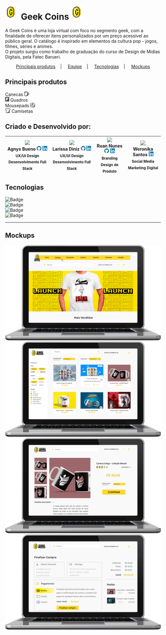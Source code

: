 # <img src="/public/assets/icons/logo-coin.svg" widht=auto height=50px> Geek Coins <img src="/public/assets/icons/logo-coin.svg" widht=auto height=50px> 
A Geek Coins é uma loja virtual com foco no segmento geek, com a finalidade de oferecer itens personalizados por um preço acessível ao público geral. O catálogo é inspirado em elementos da cultura pop - jogos, filmes, séries e animes. <br/>
O projeto surgiu como trabalho de graduação do curso de Design de Midias Digitais, pela Fatec Barueri.

<p align="center">
  <a href="#principais-produtos">Principais produtos</a>&nbsp;&nbsp;&nbsp;&nbsp;|&nbsp;&nbsp;&nbsp;&nbsp;
  <a href="#criado-e-desenvolvido-por">Equipe</a>&nbsp;&nbsp;&nbsp;&nbsp;|&nbsp;&nbsp;&nbsp;&nbsp;
  <a href="#tecnologias">Tecnologias</a>&nbsp;&nbsp;&nbsp;&nbsp;|&nbsp;&nbsp;&nbsp;&nbsp;
  <a href="#mockups">Mockups</a>
</p>

## Principais produtos
Canecas <img src="/public/assets/icons/caneca.svg" widht=auto height=15px> <br/>
<img src="/public/assets/icons/quadro.svg" widht=auto height=15px> Quadros <br/>
Mousepads <img src="/public/assets/icons/mousepad.svg" widht=auto height=15px> <br/>
<img src="/public/assets/icons/camisa.svg" widht=auto height=15px> Camisetas <br/>

## Criado e Desenvolvido por:
|<img src="https://media-exp1.licdn.com/dms/image/C4D03AQEoe9LUcjh91g/profile-displayphoto-shrink_800_800/0/1581803156502?e=1611187200&v=beta&t=t9QwJycHx3LScWPV6N6m3rpxHnyK48CSf4tPsAXy7M4" width=133 > <br> __Agnys Bueno__  [<img src="/public/assets/icons/github.svg" widht=auto height=15px>](https://github.com/agnysbueno)  [<img src="/public/assets/icons/linkedin.svg" widht=auto height=15px>](https://www.linkedin.com/in/agnys-bueno/) <br> <sub> UX/UI Design <br> Desenvolvimento Full Stack </sub> <br> | <img src="https://avatars0.githubusercontent.com/u/66534830?s=400&u=b47083b5a43f18a6826acddd928088f5d98904bc&v=4" width=133 > <br>  __Larissa Diniz__ [<img src="/public/assets/icons/github.svg" widht=auto height=15px>](https://github.com/larrydiniz) [<img src="/public/assets/icons/linkedin.svg" widht=auto height=15px>](https://www.linkedin.com/in/larrydiniz/)  <br> <sub> UX/UI Design <br> Desenvolvimento Full Stack </sub> | <img src="https://media-exp1.licdn.com/dms/image/C4E03AQHze7nIJpFBLA/profile-displayphoto-shrink_200_200/0?e=1611187200&v=beta&t=tZrrFVaC-kmDEppeHiFlnJRYZRRxcJJ_YBgZ-a4ft9U" width=133 > <br> __Ruan Nunes__  [<img src="/public/assets/icons/github.svg" widht=auto height=15px>](https://github.com/rurnunes) [<img src="/public/assets/icons/linkedin.svg" widht=auto height=15px>](https://www.linkedin.com/in/rurnunes/) <br/> <sub> Branding <br> Design de Produto  </sub> | <img src="https://media-exp1.licdn.com/dms/image/C4E03AQH4TwZrDzlvyQ/profile-displayphoto-shrink_800_800/0/1608957883672?e=1616025600&v=beta&t=6UItp1Gf_SkKZmOXEC5JqFwTgG7x-2COAdNiHIzVM2k" width=133 > <br> __Weronika Santos__ [<img src="/public/assets/icons/linkedin.svg" widht=auto height=15px>](https://www.linkedin.com/in/weronika-santos/) <br> <sub> Social Media <br> Marketing Digital  </sub> |
|---|---|---|---|

## Tecnologias

![Badge](https://img.shields.io/static/v1?label=CSS&message=Estilo&color=3C5CA1&style=for-the-badge&logo=css3) <br/>
![Badge](https://img.shields.io/static/v1?label=PHP&message=Backend&color=858EB8&style=for-the-badge&logo=PHP) <br/>
![Badge](https://img.shields.io/static/v1?label=JavaScript&message=Dinamismo&color=EBD531&style=for-the-badge&logo=javascript) <br/>
![Badge](https://img.shields.io/static/v1?label=MySQL&message=Banco+de+dados&color=0D5C82&style=for-the-badge&logo=mysql) 


*******************************************************************************************************************************************************************
## Mockups
<img src="/public/assets/images/index.png">
<img src="/public/assets/images/pesquisa.png">
<img src="/public/assets/images/produto.png">
<img src="/public/assets/images/pagamento.png">
